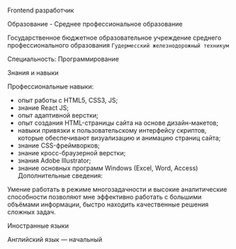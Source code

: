 Frontend разработчик

Образование - Среднее профессиональное образование

Государственное бюджетное образовательное учреждение среднего профессионального образования `Гудермесский железнодорожный техникум`

Специальность: Программирование

Знания и навыки

Профессиональные навыки:
- опыт работы с HTML5, CSS3, JS;
- знание React JS;
- опыт адаптивной верстки;
- опыт создания HTML-страницы сайта на основе дизайн-макетов;
- навыки привязки к пользовательскому интерфейсу скриптов, которые обеспечивают визуализацию и анимацию страниц сайта;
- знание CSS-фреймворков;
- знание кросс-браузерной верстки;
- знания Adobe Illustrator;
- знание основных программ Windows (Excel, Word, Access) 
Дополнительные сведения:

Умение работать в режиме многозадачности и высокие аналитические способности позволяют мне эффективно работать с
большими объёмами информации, быстро находить качественные решения сложных задач.

Иностранные языки

Английский язык — начальный
